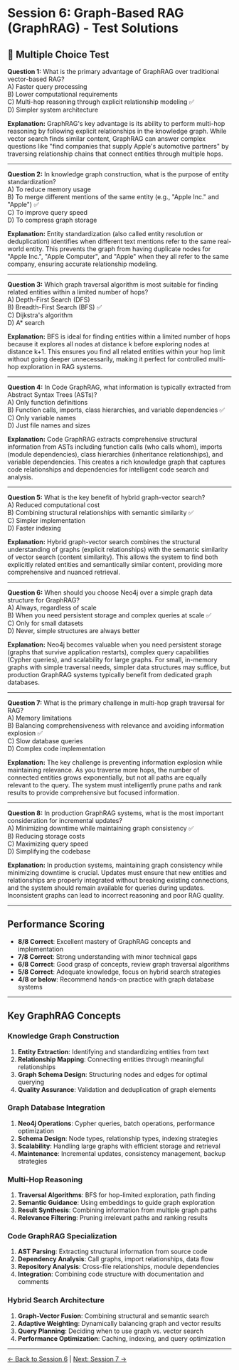 # Session 6: Graph-Based RAG (GraphRAG) - Test Solutions

## 📝 Multiple Choice Test

**Question 1:** What is the primary advantage of GraphRAG over traditional vector-based RAG?  
A) Faster query processing  
B) Lower computational requirements  
C) Multi-hop reasoning through explicit relationship modeling ✅  
D) Simpler system architecture  

**Explanation:** GraphRAG's key advantage is its ability to perform multi-hop reasoning by following explicit relationships in the knowledge graph. While vector search finds similar content, GraphRAG can answer complex questions like "find companies that supply Apple's automotive partners" by traversing relationship chains that connect entities through multiple hops.

---

**Question 2:** In knowledge graph construction, what is the purpose of entity standardization?  
A) To reduce memory usage  
B) To merge different mentions of the same entity (e.g., "Apple Inc." and "Apple") ✅  
C) To improve query speed  
D) To compress graph storage  

**Explanation:** Entity standardization (also called entity resolution or deduplication) identifies when different text mentions refer to the same real-world entity. This prevents the graph from having duplicate nodes for "Apple Inc.", "Apple Computer", and "Apple" when they all refer to the same company, ensuring accurate relationship modeling.

---

**Question 3:** Which graph traversal algorithm is most suitable for finding related entities within a limited number of hops?  
A) Depth-First Search (DFS)  
B) Breadth-First Search (BFS) ✅  
C) Dijkstra's algorithm  
D) A* search  

**Explanation:** BFS is ideal for finding entities within a limited number of hops because it explores all nodes at distance k before exploring nodes at distance k+1. This ensures you find all related entities within your hop limit without going deeper unnecessarily, making it perfect for controlled multi-hop exploration in RAG systems.

---

**Question 4:** In Code GraphRAG, what information is typically extracted from Abstract Syntax Trees (ASTs)?  
A) Only function definitions  
B) Function calls, imports, class hierarchies, and variable dependencies ✅  
C) Only variable names  
D) Just file names and sizes  

**Explanation:** Code GraphRAG extracts comprehensive structural information from ASTs including function calls (who calls whom), imports (module dependencies), class hierarchies (inheritance relationships), and variable dependencies. This creates a rich knowledge graph that captures code relationships and dependencies for intelligent code search and analysis.

---

**Question 5:** What is the key benefit of hybrid graph-vector search?  
A) Reduced computational cost  
B) Combining structural relationships with semantic similarity ✅  
C) Simpler implementation  
D) Faster indexing  

**Explanation:** Hybrid graph-vector search combines the structural understanding of graphs (explicit relationships) with the semantic similarity of vector search (content similarity). This allows the system to find both explicitly related entities and semantically similar content, providing more comprehensive and nuanced retrieval.

---

**Question 6:** When should you choose Neo4j over a simple graph data structure for GraphRAG?  
A) Always, regardless of scale  
B) When you need persistent storage and complex queries at scale ✅  
C) Only for small datasets  
D) Never, simple structures are always better  

**Explanation:** Neo4j becomes valuable when you need persistent storage (graphs that survive application restarts), complex query capabilities (Cypher queries), and scalability for large graphs. For small, in-memory graphs with simple traversal needs, simpler data structures may suffice, but production GraphRAG systems typically benefit from dedicated graph databases.

---

**Question 7:** What is the primary challenge in multi-hop graph traversal for RAG?  
A) Memory limitations  
B) Balancing comprehensiveness with relevance and avoiding information explosion ✅  
C) Slow database queries  
D) Complex code implementation  

**Explanation:** The key challenge is preventing information explosion while maintaining relevance. As you traverse more hops, the number of connected entities grows exponentially, but not all paths are equally relevant to the query. The system must intelligently prune paths and rank results to provide comprehensive but focused information.

---

**Question 8:** In production GraphRAG systems, what is the most important consideration for incremental updates?  
A) Minimizing downtime while maintaining graph consistency ✅  
B) Reducing storage costs  
C) Maximizing query speed  
D) Simplifying the codebase  

**Explanation:** In production systems, maintaining graph consistency while minimizing downtime is crucial. Updates must ensure that new entities and relationships are properly integrated without breaking existing connections, and the system should remain available for queries during updates. Inconsistent graphs can lead to incorrect reasoning and poor RAG quality.

---

## Performance Scoring

- **8/8 Correct**: Excellent mastery of GraphRAG concepts and implementation
- **7/8 Correct**: Strong understanding with minor technical gaps
- **6/8 Correct**: Good grasp of concepts, review graph traversal algorithms
- **5/8 Correct**: Adequate knowledge, focus on hybrid search strategies
- **4/8 or below**: Recommend hands-on practice with graph database systems

---

## Key GraphRAG Concepts

### Knowledge Graph Construction

1. **Entity Extraction**: Identifying and standardizing entities from text
2. **Relationship Mapping**: Connecting entities through meaningful relationships
3. **Graph Schema Design**: Structuring nodes and edges for optimal querying
4. **Quality Assurance**: Validation and deduplication of graph elements

### Graph Database Integration

1. **Neo4j Operations**: Cypher queries, batch operations, performance optimization
2. **Schema Design**: Node types, relationship types, indexing strategies
3. **Scalability**: Handling large graphs with efficient storage and retrieval
4. **Maintenance**: Incremental updates, consistency management, backup strategies

### Multi-Hop Reasoning

1. **Traversal Algorithms**: BFS for hop-limited exploration, path finding
2. **Semantic Guidance**: Using embeddings to guide graph exploration
3. **Result Synthesis**: Combining information from multiple graph paths
4. **Relevance Filtering**: Pruning irrelevant paths and ranking results

### Code GraphRAG Specialization

1. **AST Parsing**: Extracting structural information from source code
2. **Dependency Analysis**: Call graphs, import relationships, data flow
3. **Repository Analysis**: Cross-file relationships, module dependencies
4. **Integration**: Combining code structure with documentation and comments

### Hybrid Search Architecture

1. **Graph-Vector Fusion**: Combining structural and semantic search
2. **Adaptive Weighting**: Dynamically balancing graph and vector results
3. **Query Planning**: Deciding when to use graph vs. vector search
4. **Performance Optimization**: Caching, indexing, and query optimization

---

[← Back to Session 6](Session6_Graph_Based_RAG.md) | [Next: Session 7 →](Session7_Agentic_RAG_Systems.md)
